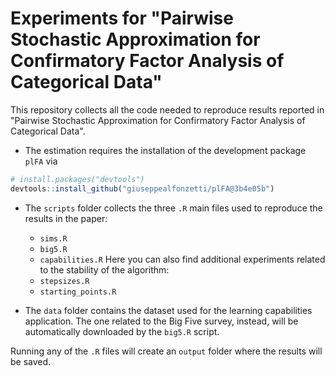 # Experiments for "Pairwise Stochastic Approximation for Confirmatory Factor Analysis of Categorical Data"

This repository collects all the code needed to reproduce results reported in "Pairwise Stochastic Approximation for Confirmatory Factor Analysis of Categorical Data".

- The estimation requires the installation of the development package `plFA` via
``` r
# install.packages("devtools")
devtools::install_github("giuseppealfonzetti/plFA@3b4e05b")
```
- The `scripts` folder collects the three `.R` main files used to reproduce the results in the paper:
    - `sims.R`
    - `big5.R`
    - `capabilities.R`
  Here you can also find additional experiments related to the stability of the algorithm:
    - `stepsizes.R`
    - `starting_points.R`
    
- The `data` folder contains the dataset used for the learning capabilities application. The one related to the Big Five survey, instead, will be automatically downloaded by the `big5.R` script.

Running any of the `.R` files will create an `output` folder where the results will be saved.
